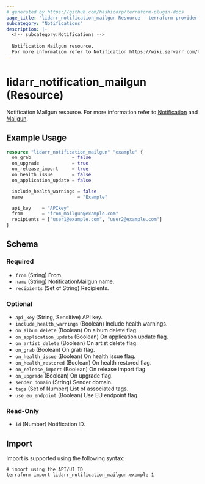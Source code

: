 ```yaml
---
# generated by https://github.com/hashicorp/terraform-plugin-docs
page_title: "lidarr_notification_mailgun Resource - terraform-provider-lidarr"
subcategory: "Notifications"
description: |-
  <!-- subcategory:Notifications -->
  
  Notification Mailgun resource.
  For more information refer to Notification https://wiki.servarr.com/lidarr/settings#connect and Mailgun https://wiki.servarr.com/lidarr/supported#mailgun.
---
```


# lidarr_notification_mailgun (Resource)

<!-- subcategory:Notifications -->
Notification Mailgun resource.
For more information refer to [Notification](https://wiki.servarr.com/lidarr/settings#connect) and [Mailgun](https://wiki.servarr.com/lidarr/supported#mailgun).

## Example Usage

```terraform
resource "lidarr_notification_mailgun" "example" {
  on_grab               = false
  on_upgrade            = true
  on_release_import     = true
  on_health_issue       = false
  on_application_update = false

  include_health_warnings = false
  name                    = "Example"

  api_key    = "APIkey"
  from       = "from_mailgun@example.com"
  recipients = ["user1@example.com", "user2@example.com"]
}
```

<!-- schema generated by tfplugindocs -->
## Schema

### Required

- `from` (String) From.
- `name` (String) NotificationMailgun name.
- `recipients` (Set of String) Recipients.

### Optional

- `api_key` (String, Sensitive) API key.
- `include_health_warnings` (Boolean) Include health warnings.
- `on_album_delete` (Boolean) On album delete flag.
- `on_application_update` (Boolean) On application update flag.
- `on_artist_delete` (Boolean) On artist delete flag.
- `on_grab` (Boolean) On grab flag.
- `on_health_issue` (Boolean) On health issue flag.
- `on_health_restored` (Boolean) On health restored flag.
- `on_release_import` (Boolean) On release import flag.
- `on_upgrade` (Boolean) On upgrade flag.
- `sender_domain` (String) Sender domain.
- `tags` (Set of Number) List of associated tags.
- `use_eu_endpoint` (Boolean) Use EU endpoint flag.

### Read-Only

- `id` (Number) Notification ID.

## Import

Import is supported using the following syntax:

```shell
# import using the API/UI ID
terraform import lidarr_notification_mailgun.example 1
```
